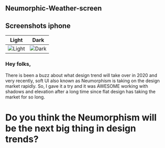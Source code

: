 ## <a id="Neumorphic-Weather-screen"></a>Neumorphic-Weather-screen

## <a id="screenshots"></a>Screenshots iphone 

|    Light     |    Dark     |
|--------------|-------------|
|![Light](https://drive.google.com/uc?export=download&id=1muz3mfZuK4x9Ve0VF2Xir0-fxmpSVJWt)|![Dark](https://drive.google.com/uc?export=download&id=1tZkfK2xmdUOmfpiRDP7Svui0sgo7X99r)|


### Hey folks,

There is been a buzz about what design trend will take over in 2020 and very recently, soft UI also known as Neumorphism is taking on the design market rapidly. So, I gave it a try and it was AWESOME working with shadows and elevation after a long time since flat design has taking the market for so long.

# Do you think the Neumorphism will be the next big thing in design trends?


